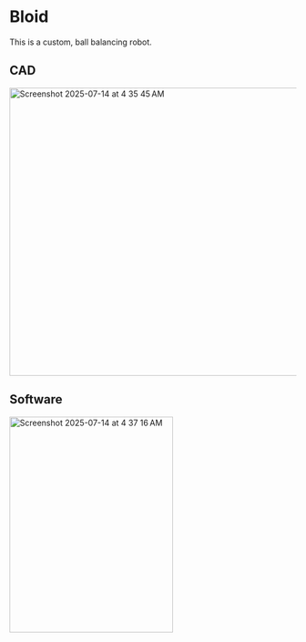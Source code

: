 # Bloid
This is a custom, ball balancing robot. 

## CAD

<img width="644" height="506" alt="Screenshot 2025-07-14 at 4 35 45 AM" src="https://github.com/user-attachments/assets/2159ae69-98e9-4949-8ceb-7059062f93d1" />

## Software

<img width="287" height="379" alt="Screenshot 2025-07-14 at 4 37 16 AM" src="https://github.com/user-attachments/assets/a4b8bea8-8ad2-404d-b957-30863038bfd9" />
